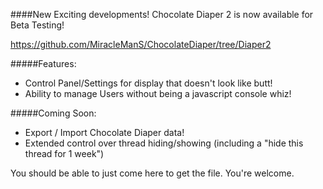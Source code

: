 ####New Exciting developments! Chocolate Diaper 2 is now available for Beta Testing!

https://github.com/MiracleManS/ChocolateDiaper/tree/Diaper2

#####Features:
* Control Panel/Settings for display that doesn't look like butt!
* Ability to manage Users without being a javascript console whiz!

#####Coming Soon:
* Export / Import Chocolate Diaper data!
* Extended control over thread hiding/showing (including a "hide this thread for 1 week")



You should be able to just come here to get the file. You're welcome.
